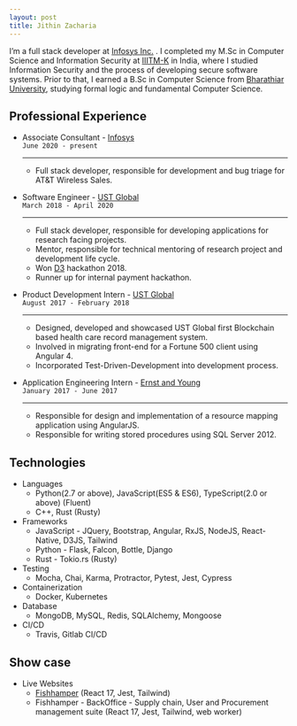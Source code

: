```yaml
---
layout: post
title: Jithin Zacharia
---
```


I’m a full stack developer at <a href="https://www.infosys.com/">Infosys Inc.</a> . I completed my M.Sc in Computer Science and Information Security at <a href="https://www.iiitmk.ac.in/">IIITM-K</a> in India, where I studied Information Security and the process of developing secure software systems. Prior to that, I earned a B.Sc in Computer Science from <a href="https://www.b-u.ac.in/">Bharathiar University</a>, studying formal logic and fundamental Computer Science.

## Professional Experience

* Associate Consultant - [Infosys](https://www.infosys.com)<br/>
    `June 2020 - present`
    ___________________________________________________________________

    * Full stack developer, responsible for development and bug triage for AT&T Wireless Sales.

* Software Engineer - [UST Global](https://www.ust-global.com)<br/>
    `March 2018 - April 2020`
    ___________________________________________________________________

    * Full stack developer, responsible for developing applications for research facing projects.
    * Mentor, responsible for technical mentoring of research project and development life cycle.
    * Won [D3](https://d3.ust-global.com/) hackathon 2018.
    * Runner up for internal payment hackathon.

* Product Development Intern - [UST Global](https://www.ust-global.com)<br/>
    `August 2017 - February 2018`
    ___________________________________________________________________

    * Designed, developed and showcased UST Global first Blockchain based health care record management system.
    * Involved in migrating front-end for a Fortune 500 client using Angular 4.
    * Incorporated Test-Driven-Development into development process.

* Application Engineering Intern - [Ernst and Young](https://www.ey.com/)<br/>
    `January 2017 - June 2017`
    __________________________________________________________________

    * Responsible for design and implementation of a resource mapping application using AngularJS.
    * Responsible for writing stored procedures using SQL Server 2012.


## Technologies

* Languages
    * Python(2.7 or above), JavaScript(ES5 & ES6), TypeScript(2.0 or above) (Fluent)
    * C++, Rust (Rusty)
* Frameworks
    * JavaScript - JQuery, Bootstrap, Angular, RxJS, NodeJS, React-Native, D3JS, Tailwind
    * Python - Flask, Falcon, Bottle, Django
    * Rust - Tokio.rs (Rusty)
* Testing
    * Mocha, Chai, Karma, Protractor, Pytest, Jest, Cypress
* Containerization
    * Docker, Kubernetes
* Database
    * MongoDB, MySQL, Redis, SQLAlchemy, Mongoose
* CI/CD
    * Travis, Gitlab CI/CD


## Show case

* Live Websites
  * [Fishhamper](http://fishhamper.com) (React 17, Jest, Tailwind)
  * Fishhamper - BackOffice - Supply chain, User and Procurement management suite (React 17, Jest, Tailwind, web worker)
